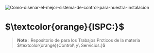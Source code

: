 ![Como-disenar-el-mejor-sistema-de-control-para-nuestra-instalacion](https://user-images.githubusercontent.com/46485082/232586715-29881b7a-37ff-43da-8368-f5ae9c369850.jpg)

# $\textcolor{orange}{ISPC:}$

> __Note__ : Repositorio de para los Trabajos Prcticos de la materia  $\textcolor{orange}{Control\ y\ Servicios:}$

